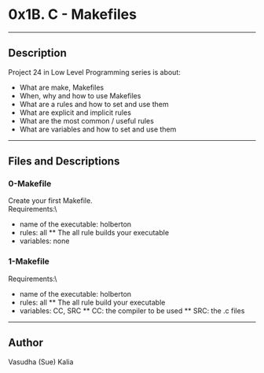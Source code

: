 # 0x1B. C - Makefiles
---
## Description

Project 24  in Low Level Programming series is about:
* What are make, Makefiles
* When, why and how to use Makefiles
* What are a rules and how to set and use them
* What are explicit and implicit rules
* What are the most common / useful rules
* What are variables and how to set and use them
---
## Files and Descriptions

### 0-Makefile
Create your first Makefile.\
Requirements:\
* name of the executable: holberton
* rules: all
**  The all rule builds your executable
* variables: none
### 1-Makefile
Requirements:\
* name of the executable: holberton
* rules: all
** The all rule build your executable
* variables: CC, SRC
** CC: the compiler to be used
** SRC: the .c files
---
## Author
Vasudha (Sue) Kalia 